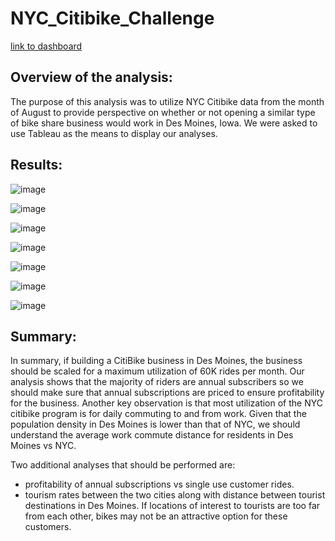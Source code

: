 # NYC_Citibike_Challenge

[link to dashboard](https://public.tableau.com/app/profile/scott.sheehan/viz/NYCCitibikeAnalysisStory_16402929707760/NewYorkCitiBikeAnalysis?publish=yes)

## Overview of the analysis: 
The purpose of this analysis was to utilize NYC Citibike data from the month of August to provide perspective on whether or not opening a similar type of bike share business would work in Des Moines, Iowa.  We were asked to use Tableau as the means to display our analyses.

## Results: 

![image](https://user-images.githubusercontent.com/90977689/147418154-b9fcd8cd-d5f8-48b4-982d-743075bdee93.png)

![image](https://user-images.githubusercontent.com/90977689/147418168-2e3c4b11-e2a2-4083-b3c9-25975673a40f.png)

![image](https://user-images.githubusercontent.com/90977689/147418188-d507edf8-5a43-4bdd-88d3-f43fe5111cbf.png)

![image](https://user-images.githubusercontent.com/90977689/147418209-2efc2984-77d7-4782-abe4-6c2d933aacbc.png)

![image](https://user-images.githubusercontent.com/90977689/147418217-8b8534d4-dec6-421e-838f-0d5c8ba4449e.png)

![image](https://user-images.githubusercontent.com/90977689/147418243-930bc208-01f0-4e76-9f02-21b2ffd075ce.png)

![image](https://user-images.githubusercontent.com/90977689/147418270-07d450da-16c0-4c36-8bdc-2b9339d36567.png)


## Summary: 

In summary, if building a CitiBike business in Des Moines, the business should be scaled for a maximum utilization of 60K rides per month.  Our analysis shows that the majority of riders are annual subscribers so we should make sure that annual subscriptions are priced to ensure profitability for the business.  Another key observation is that most utilization of the NYC citibike program is for daily commuting to and from work.  Given that the population density in Des Moines is lower than that of NYC, we should understand the average work commute distance for residents in Des Moines vs NYC.

Two additional analyses that should be performed are:
* profitability of annual subscriptions vs single use customer rides.
* tourism rates between the two cities along with distance between tourist destinations in Des Moines.  If locations of interest to tourists are too far from each other, bikes may not be an attractive option for these customers.

